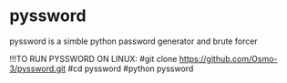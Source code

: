 # pyssword
pyssword is a simble python password generator and brute forcer





!!!TO RUN PYSSWORD ON LINUX:
#git clone https://github.com/Osmo-3/pyssword.git
#cd pyssword
#python pyssword
